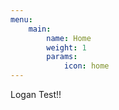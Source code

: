 ```yaml
---
menu:
    main:
        name: Home
        weight: 1
        params:
            icon: home
---
```

Logan Test!! 